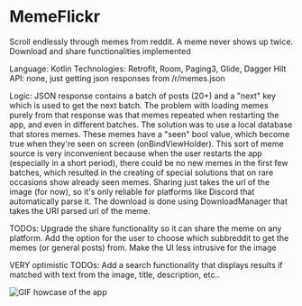 # MemeFlickr
Scroll endlessly through memes from reddit. A meme never shows up twice. Download and share functionalities implemented

Language: Kotlin
Technologies: Retrofit, Room, Paging3, Glide, Dagger Hilt
API: none, just getting json responses from /r/memes.json

Logic:
JSON response contains a batch of posts (20+) and a "next" key which is used to get the next batch. The problem with loading memes purely from that response was that memes repeated when restarting the app, and even in different batches. The solution was to use a local database that stores memes. These memes have a "seen" bool value, which become true when they're seen on screen (onBindViewHolder). 
This sort of meme source is very inconvenient because when the user restarts the app (especially in a short period), there could be no new memes in the first few batches, which resulted in the creating of special solutions that on rare occasions show already seen memes. 
Sharing just takes the url of the image (for now), so it's only reliable for platforms like Discord that automatically parse it. 
The download is done using DownloadManager that takes the URI parsed url of the meme. 

TODOs:
Upgrade the share functionality so it can share the meme on any platform.
Add the option for the user to choose which subbreddit to get the memes (or general posts) from.
Make the UI less intrusive for the image

VERY optimistic TODOs:
Add a search functionality that displays results if matched with text from the image, title, description, etc..


![GIF howcase of the app](https://cdn.discordapp.com/attachments/707574253116981274/800323449192972308/20210117-121117_2.gif)
